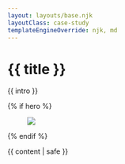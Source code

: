 ```yaml
---
layout: layouts/base.njk
layoutClass: case-study
templateEngineOverride: njk, md
---
```


<h1>{{ title }}</h1>

{{ intro }}

{% if hero %}
<figure>
  <img src="/_assets/img/{{ hero }}" />
</figure>
{% endif %}

{{ content | safe }}




